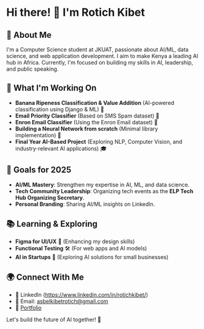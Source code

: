 # Hi there! 👋 I'm Rotich Kibet

## 🚀 About Me  
I'm a Computer Science student at JKUAT, passionate about AI/ML, data science, and web application development. I aim to make Kenya a leading AI hub in Africa. Currently, I'm focused on building my skills in AI, leadership, and public speaking.  

## 🔭 What I'm Working On  
- **Banana Ripeness Classification & Value Addition** (AI-powered classification using Django & ML) 🍌
- **Email Priority Classifier** (Based on SMS Spam dataset) 📧
- **Enron Email Classifier** (Using the Enron Email dataset) 📨
- **Building a Neural Network from scratch** (Minimal library implementation) 🧠
- **Final Year AI-Based Project** (Exploring NLP, Computer Vision, and industry-relevant AI applications) 🎓

## 🎯 Goals for 2025  
- **AI/ML Mastery**: Strengthen my expertise in AI, ML, and data science.  
- **Tech Community Leadership**: Organizing tech events as the **ELP Tech Hub Organizing Secretary**.  
- **Personal Branding**: Sharing AI/ML insights on LinkedIn.  

## 📚 Learning & Exploring  
- **Figma for UI/UX** 🎨 (Enhancing my design skills)
- **Functional Testing** 🛠️ (For web apps and AI models)
- **AI in Startups** 🚀 (Exploring AI solutions for small businesses)

## 🌍 Connect With Me  
- 💼 LinkedIn (https://www.linkedin.com/in/rotichkibet/)
- 📧 Email: asbelkibetrotich@gmail.com  
- 🔗 [Portfolio](https://www.datascienceportfol.io/asbelkibetrotich)  

Let's build the future of AI together! 🚀
